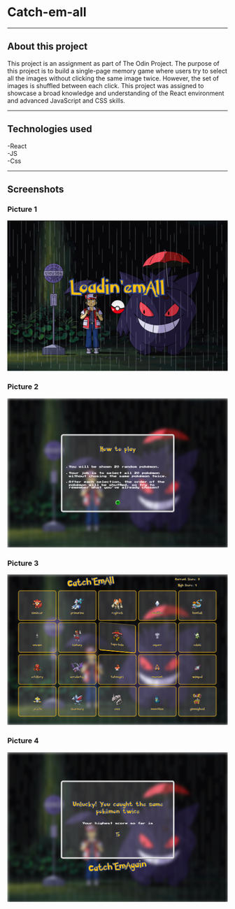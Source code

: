 # Catch-em-all

---

## About this project

This project is an assignment as part of The Odin Project. The purpose of this project is to build a single-page memory game where users try to select all the images without clicking the same image twice. However, the set of images is shuffled between each click. This project was assigned to showcase a broad knowledge and understanding of the React environment and advanced JavaScript and CSS skills.

---


## Technologies used

-React
<br>
-JS
<br>
-Css

---

## Screenshots

### Picture 1

![Screenshot 1](picture1.png)

### Picture 2

![Screenshot 2](picture2.png)

### Picture 3

![Screenshot 3](picture3.png)

### Picture 4

![Screenshot 4](picture4.png)